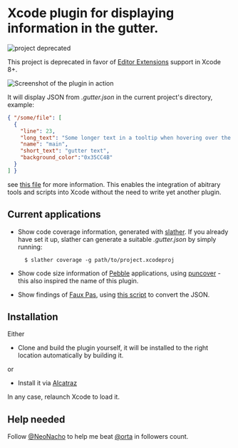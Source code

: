 # Xcode plugin for displaying information in the gutter.

![project deprecated](https://img.shields.io/badge/project%20status-deprecated-red.svg)

This project is deprecated in favor of [Editor Extensions](https://developer.apple.com/videos/play/wwdc2016/414/) support in Xcode 8+.

![Screenshot of the plugin in action](screenshots/puncover-plugin.png)

It will display JSON from *.gutter.json* in the current project's directory, example:

```json
{ "/some/file": [
  {
    "line": 23,
    "long_text": "Some longer text in a tooltip when hovering over the line.",
    "name": "main",
    "short_text": "gutter text",
    "background_color":"0x35CC4B"
  }
] }
```

see [this file](Resources/test.json) for more information. This enables the integration of abitrary tools and scripts into Xcode without the need to write yet another plugin.

## Current applications

- Show code coverage information, generated with [slather][5]. If you already have set it up, slather can generate a suitable *.gutter.json* by simply running:

        $ slather coverage -g path/to/project.xcodeproj

- Show code size information of [Pebble][1] applications, using [puncover][2] - this also inspired the name of this plugin.

- Show findings of [Faux Pas][3], using [this script][4] to convert the JSON.

## Installation

Either

- Clone and build the plugin yourself, it will be installed to the right location automatically by building it.

or

- Install it via [Alcatraz](http://alcatraz.io/)

In any case, relaunch Xcode to load it.

## Help needed

Follow [@NeoNacho](https://twitter.com/NeoNacho) to help me beat [@orta](https://twitter.com/orta) in followers count.

[1]: https://getpebble.com
[2]: https://github.com/HBehrens/puncover
[3]: http://fauxpasapp.com
[4]: https://gist.github.com/neonichu/b172f0afe5ceb58155c3
[5]: https://github.com/venmo/slather
